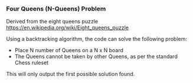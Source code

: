### Four Queens (N-Queens) Problem
Derived from the eight queens puzzle https://en.wikipedia.org/wiki/Eight_queens_puzzle

Using a backtracking algorithm, the code can solve the following problem:
- Place N number of Queens on a N x N board
- The Queens cannot be taken by other Queens, as per the standard Chess ruleset

This will only output the first possible solution found.
